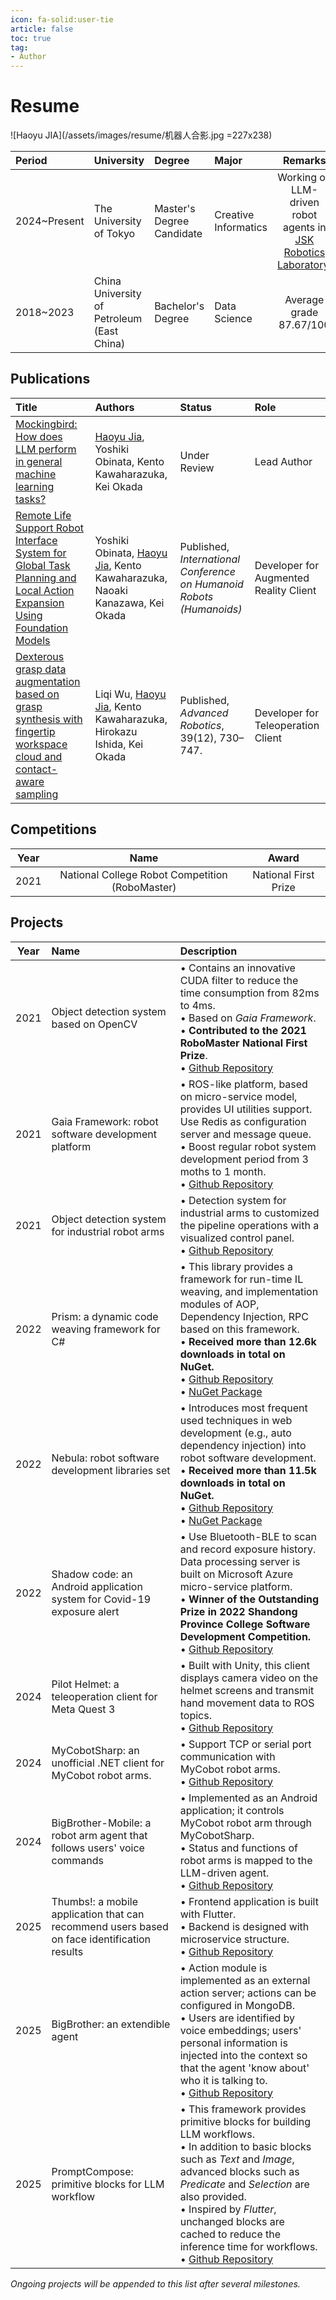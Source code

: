```yaml
---
icon: fa-solid:user-tie
article: false
toc: true
tag:
- Author
---
```


# Resume

![Haoyu JIA](/assets/images/resume/机器人合影.jpg =227x238)

| Period | University | Degree | Major | Remarks |
|:-------|:-----------|:-------|:------|:-------:|
| 2024~Present | The University of Tokyo | Master's Degree Candidate | Creative Informatics | Working on LLM-driven robot agents in [JSK Robotics Laboratory](http://www.jsk.t.u-tokyo.ac.jp/).|
| 2018~2023 | China University of Petroleum (East China) | Bachelor's Degree | Data Science | Average grade 87.67/100 |

## Publications

| Title | Authors | Status | Role |
|:------|:--------|:-------|:-----|
| [Mockingbird: How does LLM perform in general machine learning tasks?](http://arxiv.org/abs/2508.04279) | <u>Haoyu Jia</u>, Yoshiki Obinata, Kento Kawaharazuka, Kei Okada | Under Review | Lead Author |
| [Remote Life Support Robot Interface System for Global Task Planning and Local Action Expansion Using Foundation Models](https://ieeexplore.ieee.org/document/10769852) | Yoshiki Obinata, <u>Haoyu Jia</u>, Kento Kawaharazuka, Naoaki Kanazawa, Kei Okada | Published, *International Conference on Humanoid Robots (Humanoids)* | Developer for Augmented Reality Client |
| [Dexterous grasp data augmentation based on grasp synthesis with fingertip workspace cloud and contact-aware sampling](https://www.tandfonline.com/doi/full/10.1080/01691864.2025.2524553) | Liqi Wu, <u>Haoyu Jia</u>, Kento Kawaharazuka, Hirokazu Ishida, Kei Okada | Published, *Advanced Robotics*, 39(12), 730–747. | Developer for Teleoperation Client |


## Competitions

| Year | Name | Award |
|:----:|:----:|:-----:|
| 2021 | National College Robot Competition (RoboMaster) | National First Prize |

## Projects

| Year | Name | Description |
|:----:|:-----|:------------|
| 2021 | Object detection system based on OpenCV | • Contains an innovative CUDA filter to reduce the time consumption from 82ms to 4ms. <br/> • Based on *Gaia Framework*.<br/> • **Contributed to the 2021 RoboMaster National First Prize**. <br/> • <HopeIcon icon="jam:github"/>[Github Repository](https://github.com/RoboPioneers/ProjectIcarus) |
| 2021 | Gaia Framework: robot software development platform | • ROS-like platform, based on micro-service model, provides UI utilities support. Use Redis as configuration server and message queue. <br/> • Boost regular robot system development period from 3 moths to 1 month.<br/> • <HopeIcon icon="jam:github"/>[Github Repository](https://github.com/GaiaCommittee) |
| 2021 | Object detection system for industrial robot arms | • Detection system for industrial arms to customized the pipeline operations with a visualized control panel.<br/> • <HopeIcon icon="jam:github"/>[Github Repository](https://github.com/KVM-Explorer/PipelineDetector) |
| 2022 | Prism: a dynamic code weaving framework for C#| • This library provides a framework for run-time IL weaving, and implementation modules of AOP, Dependency Injection, RPC based on this framework.<br/> • **Received more than 12.6k downloads in total on NuGet.** <br/> • <HopeIcon icon="jam:github"/>[Github Repository](https://github.com/Pygmalions/Prism )<br/> • <HopeIcon icon="devicon:nuget"/>[NuGet Package](https://www.nuget.org/packages/Pygmalions.Prism.Framework/) |
| 2022 | Nebula: robot software development libraries set | • Introduces most frequent used techniques in web development (e.g., auto dependency injection) into robot software development.<br/> • **Received more than 11.5k downloads in total on NuGet.**<br/> • <HopeIcon icon="jam:github"/>[Github Repository](https://github.com/Pygmalions/Nebula.Framework)<br/> • <HopeIcon icon="devicon:nuget"/>[NuGet Package](https://www.nuget.org/profiles/VincentJia)|
| 2022 | Shadow code: an Android application system for Covid-19 exposure alert | • Use Bluetooth-BLE to scan and record exposure history. Data processing server is built on Microsoft Azure micro-service platform.<br/> • **Winner of the Outstanding Prize in 2022 Shandong Province College Software Development Competition.** <br/> • <HopeIcon icon="jam:github"/>[Github Repository](https://github.com/OldVincent/Shadow-Code)<br/> |
| 2024 | Pilot Helmet: a teleoperation client for Meta Quest 3 | • Built with Unity, this client displays camera video on the helmet screens and transmit hand movement data to ROS topics. <br/> • <HopeIcon icon="jam:github"/>[Github Repository](https://github.com/OldVincent/PilotHelmet)<br/> |
| 2024 | MyCobotSharp: an unofficial .NET client for MyCobot robot arms. | • Support TCP or serial port communication with MyCobot robot arms. <br/> • <HopeIcon icon="jam:github"/>[Github Repository](https://github.com/Pygmalions/MyCobotSharp) |
| 2024 | BigBrother-Mobile: a robot arm agent that follows users' voice commands | • Implemented as an Android application; it controls MyCobot robot arm through MyCobotSharp. <br/> • Status and functions of robot arms is mapped to the LLM-driven agent. <br/> • <HopeIcon icon="jam:github"/>[Github Repository](https://github.com/OldVincent/BigBrother-Mobile) |
| 2025 | Thumbs!: a mobile application that can recommend users based on face identification results | • Frontend application is built with Flutter. <br/> • Backend is designed with microservice structure. <br/> • <HopeIcon icon="jam:github"/>[Github Repository](https://github.com/UTokyo-PBL/pbl2024-2024-team11) <br/> |
| 2025 | BigBrother: an extendible agent | • Action module is implemented as an external action server; actions can be configured in MongoDB. <br/> • Users are identified by voice embeddings; users' personal information is injected into the context so that the agent 'know about' who it is talking to. <br/> • <HopeIcon icon="jam:github"/>[Github Repository](https://github.com/OldVincent/BigBrother) |
| 2025 | PromptCompose: primitive blocks for LLM workflow | • This framework provides primitive blocks for building LLM workflows. <br/> • In addition to basic blocks such as *Text* and *Image*, advanced blocks such as *Predicate* and *Selection* are also provided. <br/> • Inspired by *Flutter*, unchanged blocks are cached to reduce the inference time for workflows. <br/> • <HopeIcon icon="jam:github"/>[Github Repository](https://github.com/OldVincent/BigBrother) |

*Ongoing projects will be appended to this list after several milestones.*